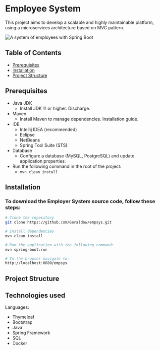 # Employee System

This project aims to develop a scalable and highly maintainable platform, using a microservices architecture based on MVC pattern. 

![A system of employees with Spring Boot](https://github.com/user-attachments/assets/8ae6bdb7-161d-4688-95ef-e8ffede25f0a)

## Table of Contents
- [Prerequisites](#prerequisites)
- [Installation](#installation)
- [Project Structure](#project-structure)


## Prerequisites
- Java JDK
  - Install JDK 11 or higher. Discharge.
- Maven
  - Install Maven to manage dependencies. Installation guide.
- IDE
  -  Intellij IDEA (recommended)
  -  Eclipse
  -  NetBeans
  -  Spring Tool Suite (STS) 
- Database
  - Configure a database (MySQL, PostgreSQL) and update application.properties.
- Run the following command in the root of the project:
  - `mvn clean install`

## Installation
### To download the Employer System source code, follow these steps:
```sh
# Clone the repository
git clone https://github.com/Geraldow/empsys.git

# Install dependencies
mvn clean install

# Run the application with the following command:
mvn spring-boot:run

# In the browser navigate to:
http://localhost:8080/empsys
```

## Project Structure


## Technologies used
Languages: 
  - Thymeleaf
  - Bootstrap
  - Java
  - Spring Framework
  - SQL
  - Docker
